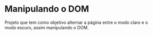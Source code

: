 # Manipulando o DOM
Projeto que tem como objetivo alternar a página entre o modo claro e o modo escuro, assim manipulando o DOM.